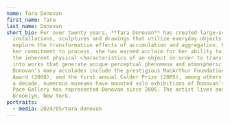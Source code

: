 ```yaml
---
name: Tara Donovan
first_name: Tara
last_name: Donovan
short_bio: For over twenty years, **Tara Donovan** has created large-scale
  installations, sculptures and drawings that utilize everyday objects to
  explore the transformative effects of accumulation and aggregation. Known for
  her commitment to process, she has earned acclaim for her ability to exploit
  the inherent physical characteristics of an object in order to transform it
  into works that generate unique perceptual phenomena and atmospheric effects.
  Donovan’s many accolades include the prestigious MacArthur Foundation “Genius”
  Award (2008); and the first annual Calder Prize (2005), among others. For over
  a decade, numerous museums have mounted solo exhibitions of Donovan’s work.
  Pace Gallery has represented Donovan since 2005. The artist lives and works in
  Brooklyn, New York.
portraits:
  - media: 2024/05/tara-donovan
---
```

